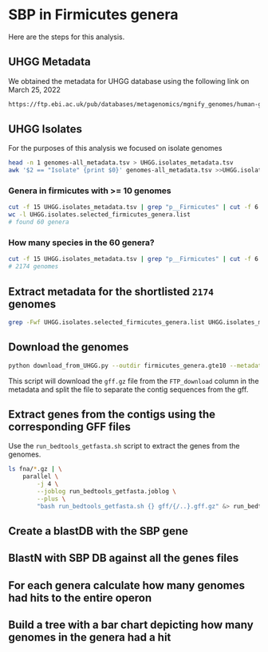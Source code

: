 # SBP in Firmicutes genera

Here are the steps for this analysis.

## UHGG Metadata

We obtained the metadata for UHGG database using the following link on March 25, 2022

```bash
https://ftp.ebi.ac.uk/pub/databases/metagenomics/mgnify_genomes/human-gut/v2.0/genomes-all_metadata.tsv
```

## UHGG Isolates

For the purposes of this analysis we focused on isolate genomes

```bash
head -n 1 genomes-all_metadata.tsv > UHGG.isolates_metadata.tsv
awk '$2 == "Isolate" {print $0}' genomes-all_metadata.tsv >>UHGG.isolates_metadata.tsv
```

### Genera in firmicutes with >= 10 genomes

```bash
cut -f 15 UHGG.isolates_metadata.tsv | grep "p__Firmicutes" | cut -f 6 -d ';' | sort | uniq -c | awk '{printf "%s\t%s\n",$2,$1}' | sort -k2,2nr | awk '$2>=10' | cut -f 1 > UHGG.isolates.selected_firmicutes_genera.list
wc -l UHGG.isolates.selected_firmicutes_genera.list 
# found 60 genera
```

### How many species in the 60 genera?

```bash
cut -f 15 UHGG.isolates_metadata.tsv | grep "p__Firmicutes" | cut -f 6 -d ';' | sort | uniq -c | awk '{printf "%s\t%s\n",$2,$1}' | sort -k2,2nr | awk '$2>=10' | awk '{sum+=$2;} END{print sum;}'
# 2174 genomes
```

## Extract metadata for the shortlisted `2174` genomes

```bash
grep -Fwf UHGG.isolates.selected_firmicutes_genera.list UHGG.isolates_metadata.tsv > UHGG.isolates.selected_firmicutes_genera.metadata.tsv
```

## Download the genomes

```bash
python download_from_UHGG.py --outdir firmicutes_genera.gte10 --metadata UHGG.isolates.selected_firmicutes_genera.metadata.tsv
```

This script will download the `gff.gz` file from the `FTP_download` column in the metadata and split the file to separate the contig sequences from the gff.

## Extract genes from the contigs using the corresponding GFF files

Use the `run_bedtools_getfasta.sh` script to extract the genes from the genomes.

```bash
ls fna/*.gz | \
    parallel \
        -j 4 \
        --joblog run_bedtools_getfasta.joblog \
        --plus \
        "bash run_bedtools_getfasta.sh {} gff/{/..}.gff.gz" &> run_bedtools_getfasta.log
```

## Create a blastDB with the SBP gene

## BlastN with SBP DB against all the genes files

## For each genera calculate how many genomes had hits to the entire operon

## Build a tree with a bar chart depicting how many genomes in the genera had a hit
